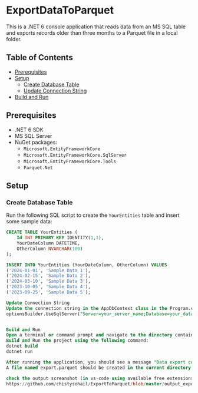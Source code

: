 # ExportDataToParquet

This is a .NET 6 console application that reads data from an MS SQL table and exports records older than three months to a Parquet file in a local folder.

## Table of Contents
- [Prerequisites](#prerequisites)
- [Setup](#setup)
  - [Create Database Table](#create-database-table)
  - [Update Connection String](#update-connection-string)
- [Build and Run](#build-and-run)

## Prerequisites
- .NET 6 SDK
- MS SQL Server
- NuGet packages: 
  - `Microsoft.EntityFrameworkCore`
  - `Microsoft.EntityFrameworkCore.SqlServer`
  - `Microsoft.EntityFrameworkCore.Tools`
  - `Parquet.Net`

## Setup

### Create Database Table

Run the following SQL script to create the `YourEntities` table and insert some sample data:

```sql
CREATE TABLE YourEntities (
    Id INT PRIMARY KEY IDENTITY(1,1),
    YourDateColumn DATETIME,
    OtherColumn NVARCHAR(100)
);

INSERT INTO YourEntities (YourDateColumn, OtherColumn) VALUES 
('2024-01-01', 'Sample Data 1'),
('2024-02-15', 'Sample Data 2'),
('2024-03-10', 'Sample Data 3'),
('2023-10-05', 'Sample Data 4'),
('2023-09-25', 'Sample Data 5');

Update Connection String
Update the connection string in the AppDbContext class in the Program.cs file with your actual database connection details:
optionsBuilder.UseSqlServer("Server=your_server_name;Database=your_database_name;User Id=your_username;Password=your_password;");


Build and Run
Open a terminal or command prompt and navigate to the directory containing these files.
Build and Run the project using the following command:
dotnet build
dotnet run

After running the application, you should see a message "Data export complete."
A file named export.parquet should be created in the current directory containing the data from the YourEntities table that is older than three months from the current date.

check the output screanshot (in vs-code using available free extensions) :
https://github.com/chistysohail/ExportToParquet/blob/master/output_export_parquet_file.JPG

